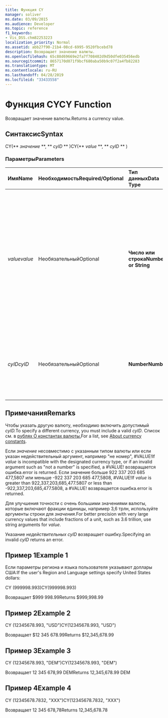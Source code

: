 ```yaml
---
title: Функция CY
manager: soliver
ms.date: 03/09/2015
ms.audience: Developer
ms.topic: reference
f1_keywords:
- Vis_DSS.chm82253223
localization_priority: Normal
ms.assetid: abb27f90-21b4-08cd-6995-9520fbcebd78
description: Возвращает значение валюты.
ms.openlocfilehash: 65c88d69669e2fa7f708402d9d50dfe035456edb
ms.sourcegitcommit: 8657170d071f9bcf680aba50b9c07f2a4fb82283
ms.translationtype: MT
ms.contentlocale: ru-RU
ms.lasthandoff: 04/28/2019
ms.locfileid: "33433558"
---
```

# <a name="cy-function"></a><span data-ttu-id="ec115-103">Функция CY</span><span class="sxs-lookup"><span data-stu-id="ec115-103">CY Function</span></span>

<span data-ttu-id="ec115-104">Возвращает значение валюты.</span><span class="sxs-lookup"><span data-stu-id="ec115-104">Returns a currency value.</span></span>
  
## <a name="syntax"></a><span data-ttu-id="ec115-105">Синтаксис</span><span class="sxs-lookup"><span data-stu-id="ec115-105">Syntax</span></span>

<span data-ttu-id="ec115-106">CY(\*\* *значение* \*\*, \*\* *cyID* \*\* )</span><span class="sxs-lookup"><span data-stu-id="ec115-106">CY(\*\* *value* \*\*, \*\* *cyID* \*\* )</span></span> 
  
### <a name="parameters"></a><span data-ttu-id="ec115-107">Параметры</span><span class="sxs-lookup"><span data-stu-id="ec115-107">Parameters</span></span>

|<span data-ttu-id="ec115-108">**Имя**</span><span class="sxs-lookup"><span data-stu-id="ec115-108">**Name**</span></span>|<span data-ttu-id="ec115-109">**Необходимость**</span><span class="sxs-lookup"><span data-stu-id="ec115-109">**Required/Optional**</span></span>|<span data-ttu-id="ec115-110">**Тип данных**</span><span class="sxs-lookup"><span data-stu-id="ec115-110">**Data Type**</span></span>|<span data-ttu-id="ec115-111">**Описание**</span><span class="sxs-lookup"><span data-stu-id="ec115-111">**Description**</span></span>|
|:-----|:-----|:-----|:-----|
| <span data-ttu-id="ec115-112">_value_</span><span class="sxs-lookup"><span data-stu-id="ec115-112">_value_</span></span> <br/> |<span data-ttu-id="ec115-113">Необязательный</span><span class="sxs-lookup"><span data-stu-id="ec115-113">Optional</span></span>  <br/> |<span data-ttu-id="ec115-114">**Число или строка**</span><span class="sxs-lookup"><span data-stu-id="ec115-114">**Number or String**</span></span> <br/> |<span data-ttu-id="ec115-115">Номер или строка, которая включает форматирование с определенной валютой.</span><span class="sxs-lookup"><span data-stu-id="ec115-115">A number or a string that includes currency-specific formatting.</span></span> <span data-ttu-id="ec115-116">Если не указано, значение валюты отформатировано в соответствии со стилем валюты в параметрах регион и язык системы.</span><span class="sxs-lookup"><span data-stu-id="ec115-116">If not specified, the currency value is formatted according to the currency style in the system's Region and Language settings.</span></span>  <br/> |
| <span data-ttu-id="ec115-117">_cyID_</span><span class="sxs-lookup"><span data-stu-id="ec115-117">_cyID_</span></span> <br/> |<span data-ttu-id="ec115-118">Необязательный</span><span class="sxs-lookup"><span data-stu-id="ec115-118">Optional</span></span>  <br/> |<span data-ttu-id="ec115-119">**Number**</span><span class="sxs-lookup"><span data-stu-id="ec115-119">**Number**</span></span> <br/> |<span data-ttu-id="ec115-120">Цифровой ИД валюты или строка с тремя символами, закавычка для аббревиатуры ISO 4217.</span><span class="sxs-lookup"><span data-stu-id="ec115-120">A numeric currency ID or a three-character quoted string for the ISO 4217 abbreviation.</span></span>  <br/> |
   
## <a name="remarks"></a><span data-ttu-id="ec115-121">Примечания</span><span class="sxs-lookup"><span data-stu-id="ec115-121">Remarks</span></span>

<span data-ttu-id="ec115-122">Чтобы указать другую валюту, необходимо включить допустимый _cyID._</span><span class="sxs-lookup"><span data-stu-id="ec115-122">To specify a different currency, you must include a valid  _cyID_.</span></span> <span data-ttu-id="ec115-123">Список см. в [рублях О константах валюты.](about-currency-constants.md)</span><span class="sxs-lookup"><span data-stu-id="ec115-123">For a list, see [About currency constants](about-currency-constants.md).</span></span>
  
<span data-ttu-id="ec115-124">Если  _значение_ несовместимо с указанным типом валюты или если указан недействительный аргумент, например "не номер", #VALUE!</span><span class="sxs-lookup"><span data-stu-id="ec115-124">If  _value_ is incompatible with the designated currency type, or if an invalid argument such as "not a number" is specified, a #VALUE!</span></span> <span data-ttu-id="ec115-125">возвращается ошибка.</span><span class="sxs-lookup"><span data-stu-id="ec115-125">error is returned.</span></span> <span data-ttu-id="ec115-126">Если  значение больше 922 337 203 685 477,5807 или меньше -922 337 203 685 477,5808, #VALUE!</span><span class="sxs-lookup"><span data-stu-id="ec115-126">If  _value_ is greater than 922,337,203,685,477.5807 or less than -922,337,203,685,477.5808, a #VALUE!</span></span> <span data-ttu-id="ec115-127">возвращается ошибка.</span><span class="sxs-lookup"><span data-stu-id="ec115-127">error is returned.</span></span> 
  
<span data-ttu-id="ec115-128">Для улучшения точности с очень большими значениями валюты, которые включают фракции единицы, например 3,6 трлн, используйте аргументы строки для  _значения_.</span><span class="sxs-lookup"><span data-stu-id="ec115-128">For better precision with very large currency values that include fractions of a unit, such as 3.6 trillion, use string arguments for  _value_.</span></span>
  
<span data-ttu-id="ec115-129">Указание  _недействительных cyID_ возвращает ошибку.</span><span class="sxs-lookup"><span data-stu-id="ec115-129">Specifying an invalid  _cyID_ returns an error.</span></span> 
  
## <a name="example-1"></a><span data-ttu-id="ec115-130">Пример 1</span><span class="sxs-lookup"><span data-stu-id="ec115-130">Example 1</span></span>

<span data-ttu-id="ec115-131">Если параметры региона и языка пользователя указывают доллары США:</span><span class="sxs-lookup"><span data-stu-id="ec115-131">If the user's Region and Language settings specify United States dollars:</span></span>
  
<span data-ttu-id="ec115-132">CY (999998.993)</span><span class="sxs-lookup"><span data-stu-id="ec115-132">CY(999998.993)</span></span>
  
<span data-ttu-id="ec115-133">Возвращает $999 998.99</span><span class="sxs-lookup"><span data-stu-id="ec115-133">Returns $999,998.99</span></span>
  
## <a name="example-2"></a><span data-ttu-id="ec115-134">Пример 2</span><span class="sxs-lookup"><span data-stu-id="ec115-134">Example 2</span></span>

<span data-ttu-id="ec115-135">CY (12345678.993, "USD")</span><span class="sxs-lookup"><span data-stu-id="ec115-135">CY(12345678.993, "USD")</span></span>
  
<span data-ttu-id="ec115-136">Возвращает $12 345 678.99</span><span class="sxs-lookup"><span data-stu-id="ec115-136">Returns $12,345,678.99</span></span>
  
## <a name="example-3"></a><span data-ttu-id="ec115-137">Пример 3</span><span class="sxs-lookup"><span data-stu-id="ec115-137">Example 3</span></span>

<span data-ttu-id="ec115-138">CY (12345678.993, "DEM")</span><span class="sxs-lookup"><span data-stu-id="ec115-138">CY(12345678.993, "DEM")</span></span>
  
<span data-ttu-id="ec115-139">Возвращает 12 345 678,99 DEM</span><span class="sxs-lookup"><span data-stu-id="ec115-139">Returns 12,345,678.99 DEM</span></span>
  
## <a name="example-4"></a><span data-ttu-id="ec115-140">Пример 4</span><span class="sxs-lookup"><span data-stu-id="ec115-140">Example 4</span></span>

<span data-ttu-id="ec115-141">CY (12345678.7832, "XXX")</span><span class="sxs-lookup"><span data-stu-id="ec115-141">CY(12345678.7832, "XXX")</span></span>
  
<span data-ttu-id="ec115-142">Возвращает 12 345 678,78</span><span class="sxs-lookup"><span data-stu-id="ec115-142">Returns 12,345,678.78</span></span>
  

